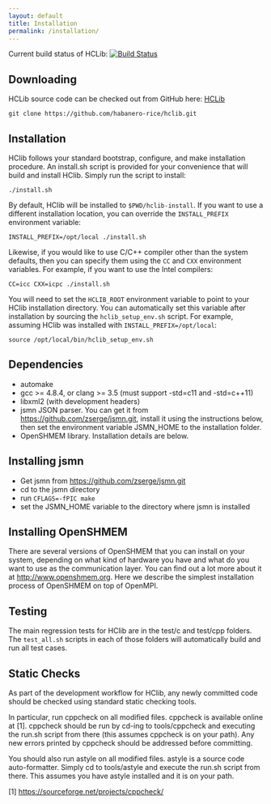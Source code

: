 ```yaml
---
layout: default
title: Installation
permalink: /installation/
---
```


Current build status of HCLib:
[![Build Status](https://travis-ci.org/habanero-rice/hclib.svg?branch=master)](https://travis-ci.org/habanero-rice/hclib)

Downloading
---------------------------------------------

HCLib source code can be checked out from GitHub here:
[HCLib](https://github.com/habanero-rice/hclib)

`git clone https://github.com/habanero-rice/hclib.git`

Installation
---------------------------------------------

HClib follows your standard bootstrap, configure, and make installation
procedure. An install.sh script is provided for your convenience that will
build and install HClib. Simply run the script to install:

    ./install.sh

By default, HClib will be installed to `$PWD/hclib-install`. If you want to use
a different installation location, you can override the `INSTALL_PREFIX`
environment variable:

    INSTALL_PREFIX=/opt/local ./install.sh

Likewise, if you would like to use C/C++ compiler other than the
system defaults, then you can specify them using the `CC` and `CXX` environment
variables. For example, if you want to use the Intel compilers:

    CC=icc CXX=icpc ./install.sh

You will need to set the `HCLIB_ROOT` environment variable to point to your
HClib installation directory. You can automatically set this variable after
installation by sourcing the `hclib_setup_env.sh` script. For example, assuming
HClib was installed with `INSTALL_PREFIX=/opt/local`:

    source /opt/local/bin/hclib_setup_env.sh


Dependencies
---------------------------------------------

* automake
* gcc >= 4.8.4, or clang >= 3.5
  (must support -std=c11 and -std=c++11)
* libxml2 (with development headers)
* jsmn JSON parser. You can get it from https://github.com/zserge/jsmn.git, install it using the instructions below, then set the environment variable JSMN_HOME to the installation folder.
* OpenSHMEM library. Installation details are below.

Installing jsmn
---------------------------------------------
* Get jsmn from https://github.com/zserge/jsmn.git
* cd to the jsmn directory
* run `CFLAGS=-fPIC make`
* set the JSMN_HOME variable to the directory where jsmn is installed

Installing OpenSHMEM
---------------------------------------------
There are several versions of OpenSHMEM that you can install on your system, depending on what kind of hardware you have and what do you want to use as the communication layer. You can find out a lot more about it at http://www.openshmem.org. Here we describe the simplest installation process of OpenSHMEM on top of OpenMPI.


Testing
---------------------------------------------

The main regression tests for HClib are in the test/c and test/cpp folders. The
`test_all.sh` scripts in each of those folders will automatically build and run
all test cases.


Static Checks
---------------------------------------------

As part of the development workflow for HClib, any newly committed code should
be checked using standard static checking tools.

In particular, run cppcheck on all modified files. cppcheck is available online
at [1]. cppcheck should be run by cd-ing to tools/cppcheck and executing the
run.sh script from there (this assumes cppcheck is on your path). Any new errors
printed by cppcheck should be addressed before committing.

You should also run astyle on all modified files. astyle is a source code
auto-formatter. Simply cd to tools/astyle and execute the run.sh script from
there. This assumes you have astyle installed and it is on your path.

[1] https://sourceforge.net/projects/cppcheck/

